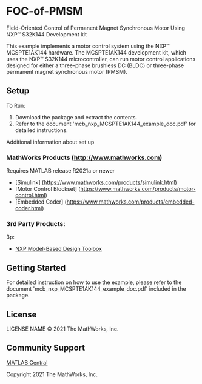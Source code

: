 # FOC-of-PMSM
Field-Oriented Control of Permanent Magnet Synchronous Motor Using NXP™ S32K144 Development kit

This example implements a motor control system using the NXP™ MCSPTE1AK144 hardware. The MCSPTE1AK144 development kit, which uses the NXP™ S32K144 microcontroller, can run motor control applications designed for either a three-phase brushless DC (BLDC) or three-phase permanent magnet synchronous motor (PMSM).


## Setup 
To Run:
1. Download the package and extract the contents.
2. Refer to the document 'mcb_nxp_MCSPTE1AK144_example_doc.pdf' for detailed instructions.

Additional information about set up

### MathWorks Products (http://www.mathworks.com)

Requires MATLAB release R2021a or newer
- [Simulink] (https://www.mathworks.com/products/simulink.html)
- [Motor Control Blockset] (https://www.mathworks.com/products/motor-control.html)
- [Embedded Coder] (https://www.mathworks.com/products/embedded-coder.html)

### 3rd Party Products:
3p:
- [NXP Model-Based Design Toolbox](https://www.mathworks.com/matlabcentral/fileexchange/64740-nxp-support-package-s32k1xx)

## Getting Started 
For detailed instruction on how to use the example, please refer to the document 'mcb_nxp_MCSPTE1AK144_example_doc.pdf' included in the package.


## License
LICENSE NAME © 2021 The MathWorks, Inc.


## Community Support
[MATLAB Central](https://www.mathworks.com/matlabcentral)

Copyright 2021 The MathWorks, Inc.
